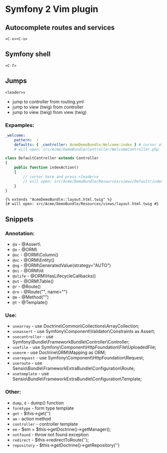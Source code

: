 # Symfony 2 Vim plugin

## Autocomplete routes and services

`<C-x><C-u>`

## Symfony shell

`<C-f>`

## Jumps

`<leader>v`

 * jump to controller from routing.yml
 * jump to view (twig) from controller
 * jump to view (twig) from view (twig)

### Expamples:

```yaml
_welcome:
    pattern:  /
    defaults: { _controller: AcmeDemoBundle:Welcome:index } # cursor at this line
    # will open: src/Acme/DemoBundle/Controller/WelcomeController.php

```

```php
class DefaultController extends Controller
{
    public function indexAction()
    {
        // cursor here and press <leader>v
        // will open: src/Acme/DemoBundle/Resources/views/Default/index.html.twig
    }
}
```

```twig
{% extends "AcmeDemoBundle::layout.html.twig" %}
{# will open: src/Acme/DemoBundle/Resources/views/layout.html.twig #}
```

## Snippets

### Annotation:

 * `@a` - @Assert\
 * `@o` - @ORM\
 * `@oc` - @ORM\Column()
 * `@oc` - @ORM\Entity()
 * `@og` - @ORM\GeneratedValue(strategy="AUTO")
 * `@oi` - @ORM\Id
 * `@olife` - @ORM\HasLifecycleCallbacks()
 * `@ot` - @ORM\Table()
 * `@r` - @Route()
 * `@rn` - @Route("", name="")
 * `@m` - @Method("")
 * `@t` - @Template()

### Use:

 * `usearray` - use Doctrine\Common\Collections\ArrayCollection;
 * `useassert` - use Symfony\Component\Validator\Constraints as Assert;
 * `usecontroller` - use Symfony\Bundle\FrameworkBundle\Controller\Controller;
 * `usefile` - use Symfony\Component\HttpFoundation\File\UploadedFile;
 * `useorm` - use Doctrine\ORM\Mapping as ORM;
 * `userequest` - use Symfony\Component\HttpFoundation\Request;
 * `useroute` - use Sensio\Bundle\FrameworkExtraBundle\Configuration\Route;
 * `usetemplate` - use Sensio\Bundle\FrameworkExtraBundle\Configuration\Template;

### Other:

 * `dump`, `d` - dump() function
 * `formtype` - form type template
 * `get` - $this->get('')
 * `am` - action method
 * `controller` - controller template
 * `em` - $em = $this->getDoctrine()->getManager();
 * `notfound` - throw not found exception
 * `redirect` - $this->redirectToRoute('');
 * `repository` - $this->getDoctrine()->getRepository('')
